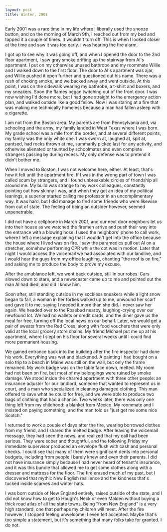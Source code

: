 ```yaml
---
layout: post
title: Winter, 2001
---
```


Early 2001 was a rare time in my life where I liberally used the snooze button, and on the morning of March 9th, I reached out from my bed and tapped it a couple of times. It wouldn't turn off. This is when I looked closer at the time and saw it was too early. I was hearing the fire alarm. 

I got up to see why it was going off, and when I opened the door to the 2nd floor apartment, I saw gray smoke drifting up the stairway from Al's apartment. I put on my otherwise unused bathrobe and my roommate Willie and I walked down to the first floor. The door to Al's apartment was ajar, and Willie pushed it open further and questioned out his name. There was a rush of choking smoke, and we backed away and went outside. At this point, I was on the sidewalk wearing my bathrobe, a t-shirt and boxers, and my sneakers. Soon the flames began twitching out of the front door. I was now wishing I'd done more, but I had gone straight to the emergency action plan, and walked outside like a good fellow. Now I was staring at a fire that was making me technically homeless because a man had fallen asleep with a cigarette. 

I am not from the Boston area. My parents are from Pennsylvania and, via schooling and the army, my family landed in West Texas where I was born. My grade school was a mile from the border, and at several different points, my family was the only white one. I was sworn at, laughed at, spit at, pantsed, had rocks thrown at me, summarily picked last for any activity, and otherwise alienated or taunted by schoolmates and even complete strangers passing by during recess. My only defense was to pretend it didn't bother me. 

When I moved to Boston, I was not welcome here, either. At least, that's how it felt until the apartment fire. If I was in the wrong part of town I was called scum by strangers, and I found unbreakable circles of friendship all around me. My build was strange to my work colleagues, constantly pointing out how skinny I was, and when they got an idea of my political leanings, a superior started calling me professor in an uncomplimentary way. It was hard, but I did manage to find some friends who were likewise from out of state. The feeling of being an outsider however, seemed unpenetrable.

I did not have a cellphone in March 2001, and our next door neighbors let us into their house as we watched the firemen arrive and push their way into the entrance with a blowing hose. I used the neighbors' phone to call work, where I left a message explaining that I wouldn't get into the office because the house where I lived was on fire. I saw the paramedics pull out Al on a stretcher, somehow performing CPR while the cot was in motion. Later that night I would access the voicemail we had associated with our landline, and I would hear the guys from my office laughing, chanting "the roof is on fire," and asking me to produce the body to prove my excuse.

After the amublance left, we went back outside, still in our robes. Cars slowed down to stare, and a newscaster came up to me and pointed out the man Al had died, and did I know him. 

Soon after, still standing outside in my sockless sneakers while a light snow began to fall, a woman in her forties walked up to me, unwound her scarf and gave it to me, saying I needed it more than she did. I never saw her again. We headed over to the Rosebud nearby, laughing-crying over our newfound lot. We had no wallets or credit cards, and the diner gave us the meal for free, turning off the local news on our behalf. Later, we would get a pair of sweats from the Red Cross, along with food vouchers that were only valid at the local grocery store chains. My friend Michael put me up at his apartment, where I slept on his floor for several weeks until I could find more permanent housing. 

We gained entrance back into the building after the fire inspector had done his work. Everything was wet and blackened. A painting I had bought on a solo trip to a beach in Maine was still on the wall, but only the frame remained. My work badge was on the table face down, melted. My room had not been on fire, but most of my belongings were ruined by smoke damage. We stood inside the charred apartment with three other people: an insurance adjuster for our landlord, someone that wanted to represent us in court, and a man who specialized in cleaning damaged clothing. This man offered to save what he could for free, and we were able to produce two bags of clothing that had a chance. Two weeks later, there was only one thing left from my childhood: a blanket from Mexico. My roommate and I insisted on paying something, and the man told us "just get me some nice Scotch."

I returned to work a couple of days after the fire, wearing borrowed clothes from my friend, and I shared the melted badge. After leaving the voicemail message, they had seen the news, and realized that my call had been serious. They were sober and thoughtful, and the following Friday my immediate supervisor produced an envelope flush with cash and personal checks. I could see that many of them were significant dents into personal budgets, including from people I barely knew and even their parents. I did not have insurance simply because I had never heard of tenant's insurance, and it was this bundle that allowed me to get some clothes along with a dresser and mattress for the floor. The fire erased much of my past, but I discovered that mythic New English resilience and the kindness that's tucked inside scarves and winter hats. 

I was born outside of New England entirely, raised outside of the state, and I did not know how to get to Hough's Neck or even Malden without buying a thick road atlas of all the state towns. Being "from New England" is a very high standard, one that perhaps my children will meet. After the fire however, I stopped feeling unwelcome; I even felt accepted. Maybe that's too simple a statement, but it's something that many folks take for granted. I do not.


